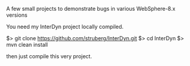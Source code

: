 A few small projects to demonstrate bugs in various WebSphere-8.x versions

You need my InterDyn project locally compiled.

$> git clone https://github.com/struberg/InterDyn.git
$> cd InterDyn
$> mvn clean install

then just compile this very project.
